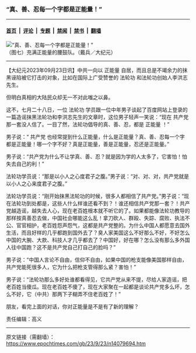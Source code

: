 ### “真、善、忍每一个字都是正能量！”

---

#### [首页](../../../..?n14079694) &nbsp;|&nbsp; [评论](../../../../../epoch-comment?n14079694) &nbsp;|&nbsp; [专题](../../../../../epoch-special?n14079694) &nbsp;|&nbsp; [禁闻](../../../../../epoch-news?n14079694) &nbsp;|&nbsp; [禁书](../../../../../books?n14079694) &nbsp;|&nbsp; [翻墙](https://github.com/gfw-breaker/nogfw/blob/master/README.md?n14079694)


<div><img alt="“真、善、忍每一个字都是正能量！”" class="attachment-djy_600_400 size-djy_600_400 wp-post-image" src="https://i.epochtimes.com/assets/uploads/2023/02/id13939173-164281-600x400.jpg"/>
<div class="caption">
 （图七）充满正能量的腰鼓队。（戴兵／大纪元）
</div></div><hr/><div class="post_content" id="artbody" itemprop="articleBody">
 <!-- article content begin -->
 <p>
  【大纪元2023年09月23日讯】中共一向以
  <ok href="https://www.epochtimes.com/gb/tag/%E6%AD%A3%E8%83%BD%E9%87%8F.html">
   正能量
  </ok>
  自居，而且总是不竭余力的抹黑诬陷被它打击的对象，比如在国际上广受赞誉的
  <ok href="https://www.epochtimes.com/gb/tag/%E6%B3%95%E8%BD%AE%E5%8A%9F.html">
   法轮功
  </ok>
  和法轮功创始人李洪志先生。
 </p>
 <p>
  但明白真相的大陆民众却无一不对此嗤之以鼻。
 </p>
 <p>
  这不，七月二十八日，一位
  <ok href="https://www.epochtimes.com/gb/tag/%E6%B3%95%E8%BD%AE%E5%8A%9F.html">
   法轮功
  </ok>
  学员跟一位中年男子谈起了百度网站上登录的一篇造谣抹黑法轮功和李洪志先生的文章时，这位男子轻声一笑说：“现在
  <ok href="https://www.epochtimes.com/gb/tag/%E5%85%B1%E4%BA%A7%E5%85%9A.html">
   共产党
  </ok>
  那一套没人信了。一目了然，法轮功倡导的真、善、忍，都是
  <ok href="https://www.epochtimes.com/gb/tag/%E6%AD%A3%E8%83%BD%E9%87%8F.html">
   正能量
  </ok>
  ！”
 </p>
 <p>
  男子说：“
  <ok href="https://www.epochtimes.com/gb/tag/%E5%85%B1%E4%BA%A7%E5%85%9A.html">
   共产党
  </ok>
  也经常提到什么正能量，什么是正能量？真、善、忍每一个字都是正能量！哪一个字不好？真是正能量，善是正能量，忍还是正能量。”
 </p>
 <p>
  男子说：“共产党为什么不让学真、善、忍？就是因为学的人太多了，它害怕！怕失去自己的利！”
 </p>
 <p>
  法轮功学员说：“那是以小人之心度君子之腹。”男子说：“对、对、对，共产党就是以小人之心来度君子之腹。”
 </p>
 <p>
  法轮功学员说：“刚开始抹黑法轮功的时候，很多人都相信了共产党。”男子说：“现在法轮功到处都是，这些人什么样谁还看不到？！谁还相信共产党那一套？！共产党越造谣，越失去人心，现在老百姓根本就不听它的了。如果都能像法轮功教导的那样按真善忍去做，中国社会哪能这么乱！拿刀砍人、群殴、失踪、腐败、执法不公、官官相护，老百姓怨声怨气，这都是共产党整的。为什么中国人都愿意去国外生活，而且好样的几乎都跑到国外去了？臭人家美国这么不好那么不好，不好怎么中国的大腕、大款、科技人才几乎都去了？中国好，好在哪？怎么没有那么多外国人往中国跑？这不是共产党自己打自己的脸吗？”
 </p>
 <p>
  男子说：“中国人言论不自由，信仰不自由，如果中国的枪支能像美国那样自由，共产党能死很多人，它为什么把枪支管得那么紧？害怕！”
 </p>
 <p>
  男子说：“法轮功那么多好处谁都看得见，它共产党从来不提，尽给人家造谣，把老百姓当傻瓜。现在老百姓不傻了，现在大家聚在一起都是谈论共产党多么坏，怎么不好，它（中共）那两下子糊弄不住老百姓了！”
 </p>
 <p>
  朋友，看完上面的对话，你对正能量是不是有了新的理解？
 </p>
 <p>
  责任编辑：高义
 </p>
 <!-- article content end -->
 <div id="below_article_ad">
 </div>
</div>


---

原文链接（需翻墙）：https://www.epochtimes.com/gb/23/9/23/n14079694.htm
